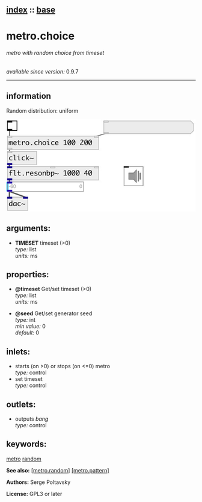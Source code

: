 [index](index.html) :: [base](category_base.html)
---

# metro.choice

###### metro with random choice from timeset

*available since version:* 0.9.7

---


## information
Random distribution: uniform


[![example](../examples/img/metro.choice.jpg)](../examples/pd/metro.choice.pd)



## arguments:

* **TIMESET**
timeset (&gt;0)<br>
_type:_ list<br>
_units:_ ms<br>





## properties:

* **@timeset** 
Get/set timeset (&gt;0)<br>
_type:_ list<br>
_units:_ ms<br>

* **@seed** 
Get/set generator seed<br>
_type:_ int<br>
_min value:_ 0<br>
_default:_ 0<br>



## inlets:

* starts (on &gt;0) or stops (on &lt;=0) metro<br>
_type:_ control
* set timeset<br>
_type:_ control



## outlets:

* outputs *bang*<br>
_type:_ control



## keywords:

[metro](keywords/metro.html)
[random](keywords/random.html)



**See also:**
[\[metro.random\]](metro.random.html)
[\[metro.pattern\]](metro.pattern.html)




**Authors:** Serge Poltavsky




**License:** GPL3 or later






